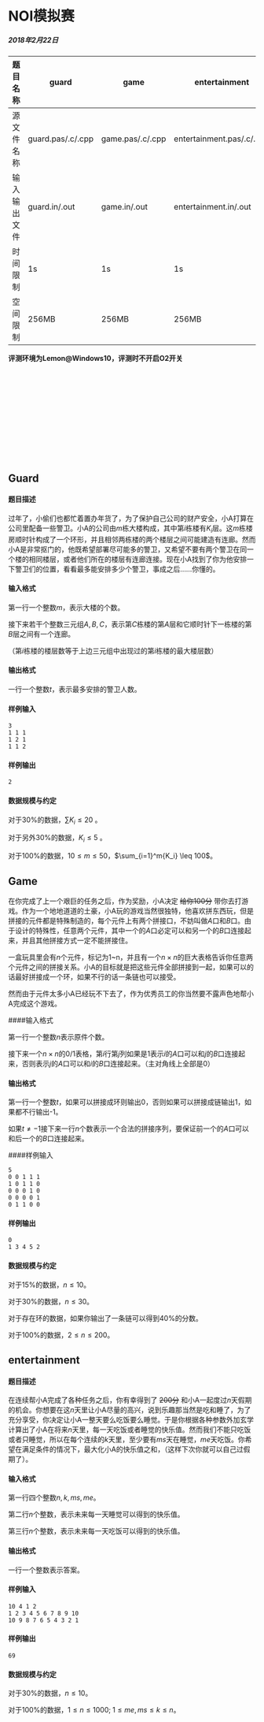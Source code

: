 # NOI模拟赛

##### 2018年2月22日

| 题目名称   | guard             | game             | entertainment             |
| ------ | ----------------- | ---------------- | ------------------------- |
| 源文件名称  | guard.pas/.c/.cpp | game.pas/.c/.cpp | entertainment.pas/.c/.cpp |
| 输入输出文件 | guard.in/.out     | game.in/.out     | entertainment.in/.out     |
| 时间限制   | 1s                | 1s               | 1s                        |
| 空间限制   | 256MB             | 256MB            | 256MB                     |

**评测环境为Lemon@Windows10，评测时不开启O2开关**

<br/><br/>

<br/><br/>

<br/><br/>

<br/><br/>

## Guard

#### 题目描述

过年了，小偷们也都忙着置办年货了，为了保护自己公司的财产安全，小A打算在公司里配备一些警卫。小A的公司由$m$栋大楼构成，其中第$i$栋楼有$K_i$层。这$m$栋楼房顺时针构成了一个环形，并且相邻两栋楼的两个楼层之间可能建造有连廊。然而小A是非常抠门的，他既希望部署尽可能多的警卫，又希望不要有两个警卫在同一个楼的相同楼层，或者他们所在的楼层有连廊连接。现在小A找到了你为他安排一下警卫们的位置，看看最多能安排多少个警卫，事成之后……你懂的。

#### 输入格式

第一行一个整数$m$，表示大楼的个数。

接下来若干个整数三元组$A,B,C$，表示第$C$栋楼的第$A$层和它顺时针下一栋楼的第$B$层之间有一个连廊。

（第$i$栋楼的楼层数等于上边三元组中出现过的第$i$栋楼的最大楼层数）

#### 输出格式

一行一个整数$t$，表示最多安排的警卫人数。

#### 样例输入

``` 
3
1 1 1
1 2 1
1 1 2
```

#### 样例输出

```
2
```

#### 数据规模与约定

对于$30\%$的数据，$\sum{K_i} \leq 20$ 。

对于另外$30\%$的数据，$K_i \leq 5$ 。

对于$100\%$的数据，$10 \leq  m\leq 50$，$\sum_{i=1}^m{K_i} \leq 100$。



## Game

在你完成了上一个艰巨的任务之后，作为奖励，小A决定 ~~给你100分~~ 带你去打游戏。作为一个地地道道的土豪，小A玩的游戏当然很独特，他喜欢拼东西玩，但是拼接的元件都是特殊制造的，每个元件上有两个拼接口，不妨叫做$A$口和$B$口。由于设计的特殊性，任意两个元件，其中一个的$A$口必定可以和另一个的$B$口连接起来，并且其他拼接方式一定不能拼接住。

一盒玩具里会有$n$个元件，标记为1~n，并且有一个$n \times n$的巨大表格告诉你任意两个元件之间的拼接关系。小A的目标就是把这些元件全部拼接到一起，如果可以的话最好拼接成一个环，如果不行的话一条链也可以接受。

然而由于元件太多小A已经玩不下去了，作为优秀员工的你当然要不露声色地帮小A完成这个游戏。

####输入格式

第一行一个整数$n$表示原件个数。

接下来一个$n\times n$的0/1表格，第$i$行第$j$列如果是1表示$i$的$A$口可以和$j$的$B$口连接起来，否则表示$j$的$A$口可以和$i$的$B$口连接起来。（主对角线上全部是0）

#### 输出格式

第一行一个整数$t$，如果可以拼接成环则输出0，否则如果可以拼接成链输出1，如果都不行输出-1。

如果$t\neq -1$接下来一行$n$个数表示一个合法的拼接序列，要保证前一个的$A$口可以和后一个的$B$口连接起来。

####样例输入

```
5
0 0 1 1 1 
1 0 1 1 0 
0 0 0 1 0 
0 0 0 0 1 
0 1 1 0 0
```

#### 样例输出

```
0
1 3 4 5 2
```

#### 数据规模与约定

对于$15\%$的数据，$n\leq 10$。

对于$30\%$的数据，$n\leq 30$。

对于存在环的数据，如果你输出了一条链可以得到$40\%$的分数。

对于$100\%$的数据，$2 \leq n \leq 200$。



## entertainment

#### 题目描述

在连续帮小A完成了各种任务之后，你有幸得到了 ~~200分~~ 和小A一起度过$n$天假期的机会。你想要在这$n$天里让小A尽量的高兴，说到乐趣那当然是吃和睡了，为了充分享受，你决定让小A一整天要么吃饭要么睡觉。于是你根据各种参数外加玄学计算出了小A在将来$n$天里，每一天吃饭或者睡觉的快乐值。然而我们不能只吃饭或者只睡觉，所以在每个连续的$k$天里，至少要有$ms$天在睡觉，$me$天吃饭。你希望在满足条件的情况下，最大化小A的快乐值之和，（这样下次你就可以自己过假期了）。

#### 输入格式

第一行四个整数$n, k, ms, me$。

第二行$n$个整数，表示未来每一天睡觉可以得到的快乐值。

第三行$n$个整数，表示未来每一天吃饭可以得到的快乐值。

#### 输出格式

一行一个整数表示答案。

#### 样例输入

```
10 4 1 2
1 2 3 4 5 6 7 8 9 10
10 9 8 7 6 5 4 3 2 1
```

#### 样例输出

```
69
```

#### 数据规模与约定

对于$30\%$的数据，$n\leq 10$。

对于$100\%$的数据，$1 \leq n \leq 1000;\;1\leq me,ms\leq k \leq n$。